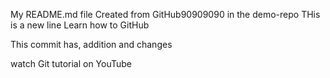 My README.md file
Created from GitHub90909090 in the demo-repo
THis is a new line
Learn how to GitHub

This commit has, addition and changes

watch Git tutorial on YouTube

